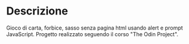 # Descrizione

Gioco di carta, forbice, sasso senza pagina html usando alert e prompt JavaScript.
Progetto realizzato seguendo il corso "The Odin Project".
